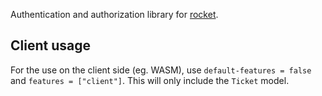 Authentication and authorization library for [rocket](https://rocket.rs).

## Client usage

For the use on the client side (eg. WASM), use `default-features = false` and `features = ["client"]`. This will only include the `Ticket` model.

